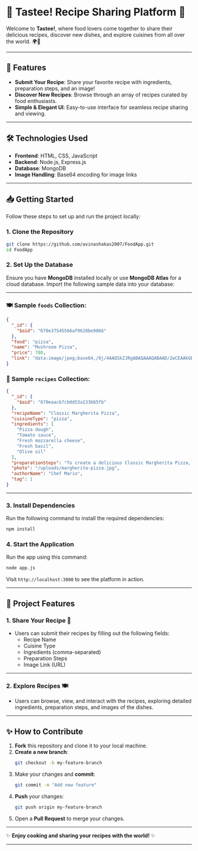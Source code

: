 
# 🍕 **Tastee! Recipe Sharing Platform** 🍕

Welcome to **Tastee!**, where food lovers come together to share their delicious recipes, discover new dishes, and explore cuisines from all over the world. 🌍🍴

---

## 🌟 **Features**
- **Submit Your Recipe**: Share your favorite recipe with ingredients, preparation steps, and an image!
- **Discover New Recipes**: Browse through an array of recipes curated by food enthusiasts.
- **Simple & Elegant UI**: Easy-to-use interface for seamless recipe sharing and viewing.

---

## 🛠️ **Technologies Used**
- **Frontend**: HTML, CSS, JavaScript
- **Backend**: Node.js, Express.js
- **Database**: MongoDB
- **Image Handling**: Base64 encoding for image links

---

## 📥 **Getting Started**

Follow these steps to set up and run the project locally:

### 1. **Clone the Repository**

```bash
git clone https://github.com/avinashakas2007/FoodApp.git
cd FoodApp
```

### 2. **Set Up the Database**

Ensure you have **MongoDB** installed locally or use **MongoDB Atlas** for a cloud database. Import the following sample data into your database:

---

### 🍽️ **Sample `foods` Collection**:

```json
{
  "_id": {
    "$oid": "670e37545566af9628be9866"
  },
  "food": "pizza",
  "name": "Mushroom Pizza",
  "price": 780,
  "link": "data:image/jpeg;base64,/9j/4AAQSkZJRgABAQAAAQABAAD/2wCEAAkGBxMREhUTExMVFRUXGB4=="
}
```

### 🍕 **Sample `recipes` Collection**:

```json
{
  "_id": {
    "$oid": "670eaacb7cb0d53a133665fb"
  },
  "recipeName": "Classic Margherita Pizza",
  "cuisineType": "pizza",
  "ingredients": [
    "Pizza dough",
    "Tomato sauce",
    "Fresh mozzarella cheese",
    "Fresh basil",
    "Olive oil"
  ],
  "preparationSteps": "To create a delicious Classic Margherita Pizza, start by preheating your oven to 475°F. Roll out the pizza dough on a floured surface until it’s about 12 inches in diameter. Spread a generous layer of tomato sauce evenly over the dough, leaving a small border for the crust. Add slices of fresh mozzarella cheese across the surface and place the pizza in the oven. Bake for 10 to 12 minutes until the crust is golden brown. Once done, remove it, garnish with fresh basil leaves, drizzle olive oil, slice, and serve warm.",
  "photo": "/uploads/margherita-pizza.jpg",
  "authorName": "Chef Mario",
  "tag": 1
}
```

---

### 3. **Install Dependencies**

Run the following command to install the required dependencies:

```bash
npm install
```

### 4. **Start the Application**

Run the app using this command:

```bash
node app.js
```

Visit `http://localhost:3000` to see the platform in action.

---

## 🎨 **Project Features**

### **1. Share Your Recipe** 🍝
- Users can submit their recipes by filling out the following fields:
  - Recipe Name
  - Cuisine Type
  - Ingredients (comma-separated)
  - Preparation Steps
  - Image Link (URL)

---

### **2. Explore Recipes** 🍽️
- Users can browse, view, and interact with the recipes, exploring detailed ingredients, preparation steps, and images of the dishes.

---

## ✨ **How to Contribute**

1. **Fork** this repository and clone it to your local machine.
2. **Create a new branch**:
   ```bash
   git checkout -b my-feature-branch
   ```
3. Make your changes and **commit**:
   ```bash
   git commit -m "Add new feature"
   ```
4. **Push** your changes:
   ```bash
   git push origin my-feature-branch
   ```
5. Open a **Pull Request** to merge your changes.

---


✨ **Enjoy cooking and sharing your recipes with the world!** ✨

---
